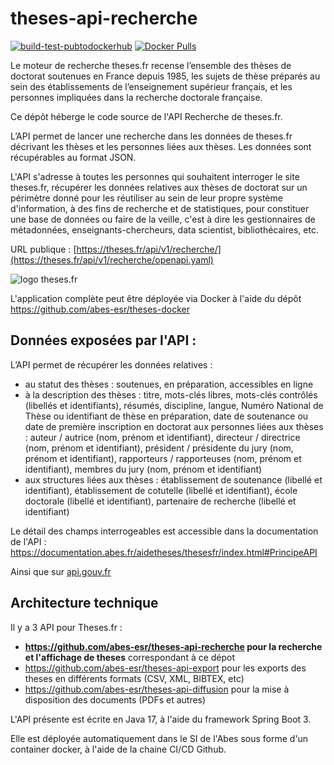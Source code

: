 # theses-api-recherche

[![build-test-pubtodockerhub](https://github.com/abes-esr/theses-api-recherche/actions/workflows/build-test-pubtodockerhub.yml/badge.svg)](https://github.com/abes-esr/theses-api-recherche/actions/workflows/build-test-pubtodockerhub.yml) [![Docker Pulls](https://img.shields.io/docker/pulls/abesesr/theses.svg)](https://hub.docker.com/r/abesesr/theses/)

Le moteur de recherche theses.fr recense l’ensemble des thèses de doctorat soutenues en France depuis 1985, les sujets de thèse préparés au sein des établissements de l’enseignement supérieur français, et les personnes impliquées dans la recherche doctorale française. 

Ce dépôt héberge le code source de l'API Recherche de theses.fr.

L’API permet de lancer une recherche dans les données de theses.fr décrivant les thèses et les personnes liées aux thèses. Les données sont récupérables au format JSON.

L'API s'adresse à toutes les personnes qui souhaitent interroger le site theses.fr, récupérer les données relatives aux thèses de doctorat sur un périmètre donné pour les réutiliser au sein de leur propre système d'information, à des fins de recherche et de statistiques, pour constituer une base de données ou faire de la veille, c'est à dire les gestionnaires de métadonnées, enseignants-chercheurs, data scientist, bibliothécaires, etc.

URL publique : [https://theses.fr/api/v1/recherche/](https://theses.fr/api/v1/recherche/openapi.yaml)

![logo theses.fr](https://theses.fr/icone-theses-beta.svg)

L'application complète peut être déployée via Docker à l'aide du dépôt https://github.com/abes-esr/theses-docker

## Données exposées par l'API : 

L’API permet de récupérer les données relatives :

* au statut des thèses : soutenues, en préparation, accessibles en ligne
* à la description des thèses : titre, mots-clés libres, mots-clés contrôlés (libellés et identifiants), résumés, discipline, langue, Numéro National de Thèse ou identifiant de thèse en préparation, date de soutenance ou date de première inscription en doctorat aux 
personnes liées aux thèses : auteur / autrice (nom, prénom et identifiant), directeur / directrice (nom, prénom et identifiant), président / présidente du jury (nom, prénom et identifiant), rapporteurs / rapporteuses (nom, prénom et identifiant), membres du jury (nom, prénom et identifiant)
* aux structures liées aux thèses : établissement de soutenance (libellé et identifiant), établissement de cotutelle (libellé et identifiant), école doctorale (libellé et identifiant), partenaire de recherche (libellé et identifiant)

Le détail des champs interrogeables est accessible dans la documentation de l'API : https://documentation.abes.fr/aidetheses/thesesfr/index.html#PrincipeAPI

Ainsi que sur [api.gouv.fr](https://api.gouv.fr/les-api/api-interroger-donnees-these)

## Architecture technique

Il y a 3 API pour Theses.fr : 
* **https://github.com/abes-esr/theses-api-recherche pour la recherche et l'affichage de theses** correspondant à ce dépot
* https://github.com/abes-esr/theses-api-export pour les exports des theses en différents formats (CSV, XML, BIBTEX, etc)
* https://github.com/abes-esr/theses-api-diffusion pour la mise à disposition des documents (PDFs et autres)

L'API présente est écrite en Java 17, à l'aide du framework Spring Boot 3.

Elle est déployée automatiquement dans le SI de l'Abes sous forme d'un container docker, à l'aide de la chaine CI/CD Github.
